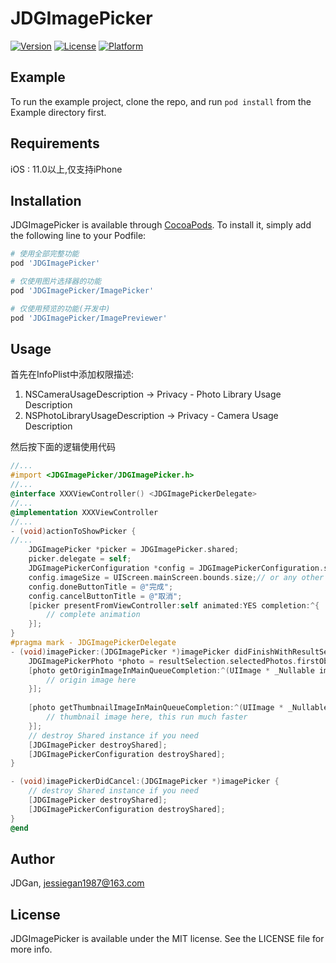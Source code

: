 # JDGImagePicker

[![Version](https://img.shields.io/cocoapods/v/JDGImagePicker.svg?style=flat)](https://cocoapods.org/pods/JDGImagePicker)
[![License](https://img.shields.io/cocoapods/l/JDGImagePicker.svg?style=flat)](https://cocoapods.org/pods/JDGImagePicker)
[![Platform](https://img.shields.io/cocoapods/p/JDGImagePicker.svg?style=flat)](https://cocoapods.org/pods/JDGImagePicker)

## Example

To run the example project, clone the repo, and run `pod install` from the Example directory first.

## Requirements

iOS : 11.0以上,仅支持iPhone

## Installation

JDGImagePicker is available through [CocoaPods](https://cocoapods.org). To install
it, simply add the following line to your Podfile:

```ruby
# 使用全部完整功能
pod 'JDGImagePicker'

# 仅使用图片选择器的功能
pod 'JDGImagePicker/ImagePicker'

# 仅使用预览的功能(开发中)
pod 'JDGImagePicker/ImagePreviewer'
```

## Usage

首先在InfoPlist中添加权限描述:

1. NSCameraUsageDescription -> Privacy - Photo Library Usage Description
2. NSPhotoLibraryUsageDescription -> Privacy - Camera Usage Description

然后按下面的逻辑使用代码

```Objective-C
//...
#import <JDGImagePicker/JDGImagePicker.h>
//...
@interface XXXViewController() <JDGImagePickerDelegate>
//...
@implementation XXXViewController
//...
- (void)actionToShowPicker {
//...
    JDGImagePicker *picker = JDGImagePicker.shared;
    picker.delegate = self;
    JDGImagePickerConfiguration *config = JDGImagePickerConfiguration.shared;
    config.imageSize = UIScreen.mainScreen.bounds.size;// or any other sizes
    config.doneButtonTitle = @"完成";
    config.cancelButtonTitle = @"取消";
    [picker presentFromViewController:self animated:YES completion:^{
        // complete animation
    }];
}
#pragma mark - JDGImagePickerDelegate
- (void)imagePicker:(JDGImagePicker *)imagePicker didFinishWithResultSelection:(JDGImageStack *)resultSelection {
    JDGImagePickerPhoto *photo = resultSelection.selectedPhotos.firstObject;
    [photo getOriginImageInMainQueueCompletion:^(UIImage * _Nullable image, NSError * _Nullable error) {
        // origin image here
    }];
    
    [photo getThumbnailImageInMainQueueCompletion:^(UIImage * _Nullable image, NSError * _Nullable error) {
        // thumbnail image here, this run much faster
    }];
    // destroy Shared instance if you need
    [JDGImagePicker destroyShared];
    [JDGImagePickerConfiguration destroyShared];
}

- (void)imagePickerDidCancel:(JDGImagePicker *)imagePicker {
    // destroy Shared instance if you need
    [JDGImagePicker destroyShared];
    [JDGImagePickerConfiguration destroyShared];
}
@end
```

## Author

JDGan, jessiegan1987@163.com

## License

JDGImagePicker is available under the MIT license. See the LICENSE file for more info.
